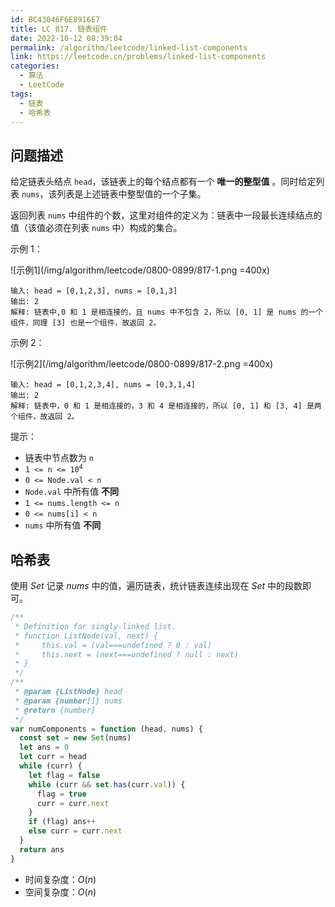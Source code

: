 ```yaml
---
id: BC43046F6E8916E7
title: LC 817. 链表组件
date: 2022-10-12 08:39:04
permalink: /algorithm/leetcode/linked-list-components
link: https://leetcode.cn/problems/linked-list-components
categories:
  - 算法
  - LeetCode
tags:
  - 链表
  - 哈希表
---
```


<Level :type='2'/>

## 问题描述

给定链表头结点 `head`，该链表上的每个结点都有一个 **唯一的整型值** 。同时给定列表 `nums`，该列表是上述链表中整型值的一个子集。

返回列表 `nums` 中组件的个数，这里对组件的定义为：链表中一段最长连续结点的值（该值必须在列表 `nums` 中）构成的集合。

示例 1：

![示例1](/img/algorithm/leetcode/0800-0899/817-1.png =400x)

```text
输入: head = [0,1,2,3], nums = [0,1,3]
输出: 2
解释: 链表中,0 和 1 是相连接的，且 nums 中不包含 2，所以 [0, 1] 是 nums 的一个组件，同理 [3] 也是一个组件，故返回 2。
```

示例 2：

![示例2](/img/algorithm/leetcode/0800-0899/817-2.png =400x)

```text
输入: head = [0,1,2,3,4], nums = [0,3,1,4]
输出: 2
解释: 链表中，0 和 1 是相连接的，3 和 4 是相连接的，所以 [0, 1] 和 [3, 4] 是两个组件，故返回 2。
```

提示：

- 链表中节点数为 `n`
- <code>1 <= n <= 10<sup>4</sup></code>
- `0 <= Node.val < n`
- `Node.val` 中所有值 **不同**
- `1 <= nums.length <= n`
- `0 <= nums[i] < n`
- `nums` 中所有值 **不同**

## 哈希表

使用 $Set$ 记录 $nums$ 中的值，遍历链表，统计链表连续出现在 $Set$ 中的段数即可。

```javascript
/**
 * Definition for singly-linked list.
 * function ListNode(val, next) {
 *     this.val = (val===undefined ? 0 : val)
 *     this.next = (next===undefined ? null : next)
 * }
 */
/**
 * @param {ListNode} head
 * @param {number[]} nums
 * @return {number}
 */
var numComponents = function (head, nums) {
  const set = new Set(nums)
  let ans = 0
  let curr = head
  while (curr) {
    let flag = false
    while (curr && set.has(curr.val)) {
      flag = true
      curr = curr.next
    }
    if (flag) ans++
    else curr = curr.next
  }
  return ans
}
```

- 时间复杂度：$O(n)$
- 空间复杂度：$O(n)$
